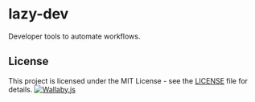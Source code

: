 # lazy-dev

Developer tools to automate workflows.

## License

This project is licensed under the MIT License - see the [LICENSE](./LICENSE) file for details.
[![Wallaby.js](https://img.shields.io/badge/wallaby.js-powered-blue.svg?style=flat&logo=github)](https://wallabyjs.com/oss/)